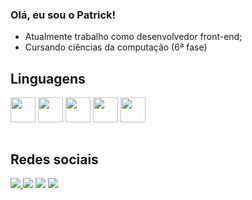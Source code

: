 ### Olá, eu sou o Patrick!

- Atualmente trabalho como desenvolvedor front-end;
- Cursando ciências da computação (6ª fase)


## Linguagens
 <div style={display="inline_block"}>
   <img align="center" height="40" width="40" src="https://cdn.jsdelivr.net/gh/devicons/devicon/icons/html5/html5-plain-wordmark.svg">
   <img align="center" height="40" width="40" src="https://cdn.jsdelivr.net/gh/devicons/devicon/icons/css3/css3-plain-wordmark.svg">
   <img align="center" height="40" width="40" src="https://cdn.jsdelivr.net/gh/devicons/devicon/icons/javascript/javascript-original.svg">
   <img align="center" height="40" width="40" src="https://cdn.jsdelivr.net/gh/devicons/devicon/icons/typescript/typescript-plain.svg">
   <img align="center" height="40" width="40" src="https://cdn.jsdelivr.net/gh/devicons/devicon/icons/react/react-original.svg"> 
  </div>
<br/>

 ## Redes sociais
<div style={display="inline_block">
 <a target="_blank" href="https://vercel.com/patrick-burin-rodriguezs-projects" target="_blank">
  <img src="https://img.shields.io/badge/-Vercel-%23000000?style=for-the-badge&logo=vercel&logoColor=white" >
</a>
  <a target="_blank" href="https://www.linkedin.com/in/patrick-burin-rodriguez-398496206?lipi=urn%3Ali%3Apage%3Ad_flagship3_profile_view_base_contact_details%3BIDL8KCwgTcuUaogq7jl9sw%3D%3D" ><img src="https://img.shields.io/badge/-LinkedIn-%230077B5?style=for-the-badge&logo=linkedin&logoColor=white"></a>
  <a target="_blank" href="https://www.instagram.com/patrickburinn" target="_blank"><img src="https://img.shields.io/badge/-Instagram-%23E4405F?style=for-the-badge&logo=instagram&logoColor=white" ></a>
  <a href = "mailto: patrickburin17@gmail.com" target="_blank"><img src="https://img.shields.io/badge/-Gmail-%23333?style=for-the-badge&logo=gmail&logoColor=white" target="_blank"></a>
</div>
